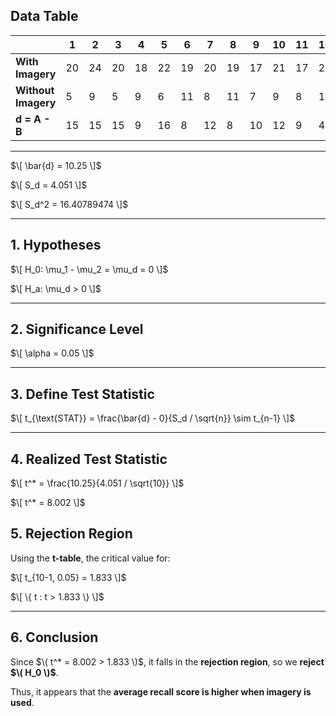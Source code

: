 ## Data Table

|               | 1  | 2  | 3  | 4  | 5  | 6  | 7  | 8  | 9  | 10 | 11 | 12 | 13 | 14 | 15 | 16 | 17 | 18 | 19 | 20 |
|--------------|----|----|----|----|----|----|----|----|----|----|----|----|----|----|----|----|----|----|----|----|
| **With Imagery**     | 20 | 24 | 20 | 18 | 22 | 19 | 20 | 19 | 17 | 21 | 17 | 20 | 20 | 16 | 24 | 22 | 25 | 21 | 19 | 23 |
| **Without Imagery**  |  5 |  9 |  5 |  9 |  6 | 11 |  8 | 11 |  7 |  9 |  8 | 16 | 10 | 12 |  7 |  9 | 21 | 14 | 12 | 13 |
| **d = A - B**       | 15 | 15 | 15 |  9 | 16 |  8 | 12 |  8 | 10 | 12 |  9 |  4 | 10 |  4 | 17 | 13 |  4 |  7 |  9 | 10 |

---


$\[
\bar{d} = 10.25
\]$

$\[
S_d = 4.051
\]$

$\[
S_d^2 = 16.40789474
\]$

---

## 1. Hypotheses

$\[
H_0: \mu_1 - \mu_2 = \mu_d = 0
\]$

$\[
H_a: \mu_d > 0
\]$

---

## 2. Significance Level

$\[
\alpha = 0.05
\]$

---

## 3. Define Test Statistic

$\[
t_{\text{STAT}} = \frac{\bar{d} - 0}{S_d / \sqrt{n}} \sim t_{n-1}
\]$

---

## 4. Realized Test Statistic

$\[
t^* = \frac{10.25}{4.051 / \sqrt{10}}
\]$

$\[
t^* = 8.002
\]$
## 5. Rejection Region

Using the **t-table**, the critical value for:

$\[
t_{10-1, 0.05} = 1.833
\]$

$\[
\{ t : t > 1.833 \}
\]$

---

## 6. Conclusion

Since $\( t^* = 8.002 > 1.833 \)$, it falls in the **rejection region**, so we **reject $\( H_0 \)$**.

Thus, it appears that the **average recall score is higher when imagery is used**.
